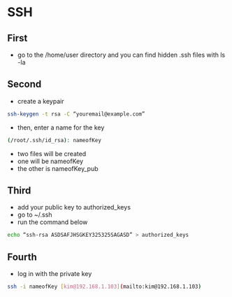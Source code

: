 # SSH

## First

* go to the /home/user directory and you can find hidden .ssh files with ls -la

## Second

* create a keypair

```bash
ssh-keygen -t rsa -C “youremail@example.com”
```

* then, enter a name for the key

```bash
(/root/.ssh/id_rsa): nameofKey
```

* two files will be created
* one will be nameofKey
* the other is nameofKey\_pub

## Third

* add your public key to authorized\_keys
* go to \~/.ssh
* run the command below

```bash
echo “ssh-rsa ASDSAFJHSGKEY325325SAGASD” > authorized_keys
```

## Fourth

* log in with the private key

```bash
ssh -i nameofKey [kim@192.168.1.103](mailto:kim@192.168.1.103)
```
